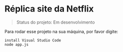 <h1>Réplica site da Netflix</h1>

> Status do projeto: Em desenvolvimento

Para rodar esse projeto na sua máquina, por favor digite:

```
install Visual Studio Code
node app.js
```

